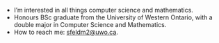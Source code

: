 - I’m interested in all things computer science and mathematics.
- Honours BSc graduate from the University of Western Ontario, with a double major in Computer Science and Mathematics.
- How to reach me: sfeldm2@uwo.ca.

<!---
SAMK6/SAMK6 is a ✨ special ✨ repository because its `README.md` (this file) appears on your GitHub profile.
You can click the Preview link to take a look at your changes.
--->
